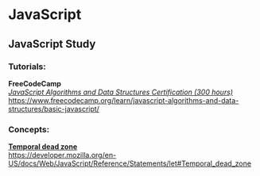# JavaScript

## **JavaScript Study**

### Tutorials:

**FreeCodeCamp**  
_[JavaScript Algorithms and Data Structures Certification (300 hours)](https://www.freecodecamp.org/learn/javascript-algorithms-and-data-structures/basic-javascript/)_  
https://www.freecodecamp.org/learn/javascript-algorithms-and-data-structures/basic-javascript/

### Concepts:

**[Temporal dead zone](https://developer.mozilla.org/en-US/docs/Web/JavaScript/Reference/Statements/let#Temporal_dead_zone)**  
https://developer.mozilla.org/en-US/docs/Web/JavaScript/Reference/Statements/let#Temporal_dead_zone